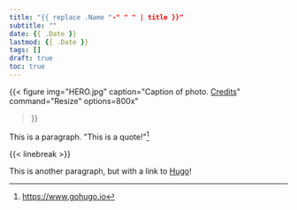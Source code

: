 ```yaml
---
title: "{{ replace .Name "-" " " | title }}"
subtitle: ""
date: {{ .Date }}
lastmod: {{ .Date }}
tags: []
draft: true
toc: true
---
```


{{< figure
img="HERO.jpg"
caption="Caption of photo. [Credits]("http://gohugo.io.")"
command="Resize"
options=800x"
>}}

This is a paragraph. "This is a quote!"[^1]

{{< linebreak >}}

This is another paragraph, but with a link to [Hugo][hugo]!

[^1]: https://www.gohugo.io

[hugo]: https://www.gohugo.io
